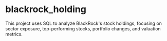 # blackrock_holding
This project uses SQL to analyze BlackRock's stock holdings, focusing on sector exposure, top-performing stocks, portfolio changes, and valuation metrics.
